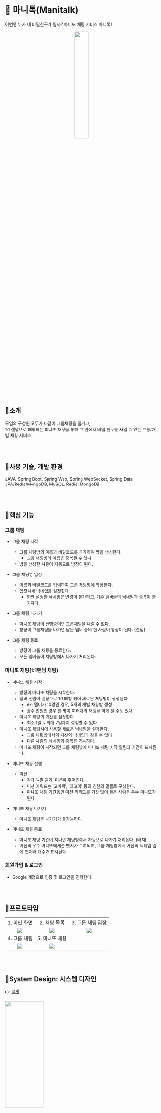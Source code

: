 # 💬 마니톡(Manitalk)
이번엔 누가 내 비밀친구가 될까? 마니또 채팅 서비스 마니톡!

<p align="center">
    <img src="https://github.com/f-lab-edu/manitalk/assets/31975535/ea7d496f-eecf-4ee0-9c9f-74a36397cd1e" width="30%" height="30%"/>   
</p>

<br>

## 📍소개

모임의 구성원 모두가 다같이 그룹채팅을 즐기고,   
1:1 랜덤으로 매칭되는 마니또 채팅을 통해 그 안에서 비밀 친구를 사귈 수 있는 그룹/개별 채팅 서비스

<br>
<br>

## 📍사용 기술, 개발 환경
JAVA,
Spring Boot, Spring Web, Spring WebSocket, Spring Data JPA/Redis/MongoDB,
MySQL, Redis, MongoDB

<br>
<br>

## 📍핵심 기능

### 그룹 채팅

- 그룹 채팅 시작
    - 그룹 채팅방의 이름과 비밀코드를 추가하여 방을 생성한다.
        - 그룹 채팅방의 이름은 중복될 수 없다.
    - 방을 생성한 사람이 자동으로 방장이 된다.


- 그룹 채팅방 입장
    - 이름과 비밀코드를 입력하여 그룹 채팅방에 입장한다.
    - 입장시에 닉네임을 설정한다.
        - 한번 설정한 닉네임은 변경이 불가하고, 기존 멤버들의 닉네임과 중복이 불가하다.

- 그룹 채팅 나가기
    - 마니또 채팅이 진행중이면 그룹채팅을 나갈 수 없다.
    - 방장이 그룹채팅을 나가면 남은 멤버 중의 한 사람이 방장이 된다. (랜덤)  

- 그룹 채팅 종료
    - 방장이 그룹 채팅을 종료한다.
    - 모든 멤버들이 채팅방에서 나가기 처리된다.

### 마니또 채팅(1:1랜덤 채팅)

- 마니또 채팅 시작
    - 방장이 마니또 채팅을 시작한다.
    - 멤버 전원이 랜덤으로 1:1 매칭 되어 새로운 채팅방이 생성된다.
        - ex) 멤버가 10명인 경우, 5개의 개별 채팅방 생성
        - 홀수 인원인 경우 한 명이 여러개의 채팅을 하게 될 수도 있다.
    - 마니또 채팅의 기간을 설정한다.
        - 최소 1일 ~ 최대 7일까지 설정할 수 있다.
    - 마니또 채팅시에 사용할 새로운 닉네임을 설정한다.
        - 그룹 채팅방에서의 자신의 닉네임과 같을 수 없다.
        - 다른 사람의 닉네임과 중복은 가능하다.
    - 마니또 채팅이 시작되면 그룹 채팅방에 마니또 채팅 시작 알림과 기간이 표시된다.

- 마니또 채팅 진행
    - 미션
        - 각각 ‘~말 듣기’ 미션이 주어진다.
        - 미션 키워드는 ‘고마워’, ‘최고야‘ 등의 칭찬의 말들로 구성한다.
        - 마니또 채팅 기간동안 미션 키워드를 가장 많이 들은 사람은 우수 마니또가 된다.

- 마니또 채팅 나가기
    - 마니또 채팅은 나가기가 불가능하다.

- 마니또 채팅 종료
    - 마니또 채팅 기간이 지나면 채팅방에서 자동으로 나가기 처리된다. (배치)
    - 미션의 우수 마니또에게는 뱃지가 수여되며, 그룹 채팅방에서 자신의 닉네임 옆에 뱃지와 개수가 표시된다.

### 회원가입 & 로그인

- Google 계정으로 인증 및 로그인을 진행한다.

<br>
<br>

## 📍프로토타입
<table>
    <tr>
        <td align="center">1. 메인 화면</td>
        <td align="center">2. 채팅 목록</td>
        <td align="center">3. 그룹 채팅 입장</td>
    </tr>
    <tr>
        <td align="center"><img src="https://github.com/user-attachments/assets/6bd81862-c995-46d8-ad39-783061d0e2f3"/></td>
        <td align="center"><img src="https://github.com/user-attachments/assets/42657f03-91cb-464a-8a1a-1b4e45cb03b1"/></td>
        <td align="center"><img src="https://github.com/user-attachments/assets/ffaa13a9-6ec8-4a1c-a723-ab55071a5a9f"/></td>
    </tr>
    <tr>
        <td align="center">4. 그룹 채팅</td>
        <td align="center">5. 마니또 채팅</td>
    </tr>
    <tr>
        <td align="center"><img src="https://github.com/user-attachments/assets/996af053-1c48-4101-840b-a27ce0df7441"/></td>
        <td align="center"><img src="https://github.com/user-attachments/assets/6e024705-a3dd-4f6d-aa06-07ae0d8658a9"/></td>
    </tr>
</table>

<br>
<br>

## 📍System Design: 시스템 디자인
👉 [설계](https://github.com/f-lab-edu/manitalk/wiki/System-Design:-%EC%84%A4%EA%B3%84) <br><br>
<img src="https://github.com/user-attachments/assets/beeca749-f53e-4cee-811d-39d74ba2871e" width="50%" height="30%"/>

👉 [Database: ERD](https://github.com/f-lab-edu/manitalk/wiki/System-Design:-Database-(ERD))<br><br>
<img src="https://github.com/user-attachments/assets/e0e20e8e-a7be-4180-9b3e-b9d264d1bd8c" width="50%" height="30%"/>

<br>

## 📍Sequence Diagram: 시퀀스 다이어그램
👉 [그룹 채팅](https://github.com/f-lab-edu/manitalk/wiki/Sequence-Diagram:-%EA%B7%B8%EB%A3%B9-%EC%B1%84%ED%8C%85)<br>
👉 [마니또 채팅](https://github.com/f-lab-edu/manitalk/wiki/Sequence-Diagram:-%EB%A7%88%EB%8B%88%EB%98%90-%EC%B1%84%ED%8C%85)<br>
👉 [메시지 수발신](https://github.com/f-lab-edu/manitalk/wiki/Sequence-Diagram:-%EB%A9%94%EC%8B%9C%EC%A7%80-%EC%88%98%EB%B0%9C%EC%8B%A0)<br><br>
<table>
    <tr>
        <td align="center"><img src="https://github.com/user-attachments/assets/443dab9d-9224-4986-913b-261e59309a3c"/></td>
        <td align="center"><img src="https://github.com/user-attachments/assets/8cb403d5-eed2-4359-9ed5-1588f23f4574"/></td>
        <td align="center"><img src="https://github.com/user-attachments/assets/d13b05b7-941b-4e7d-8028-460b9a2cf821"/></td>
    </tr>
</table>

<br>
<br>

## 📍프로젝트 중 고민했던 이슈 기록
- [API 서버에서 채팅 서버로 이벤트 전송을 위한 트랜잭션 이벤트 처리하기](https://velog.io/@may33/%ED%8A%B8%EB%9E%9C%EC%9E%AD%EC%85%98-%EC%9D%B4%EB%B2%A4%ED%8A%B8-%EC%B2%98%EB%A6%AC%ED%95%98%EA%B8%B0-to-redis)
- [비동기 작업을 위한 Thread Pool 설정하기](https://velog.io/@may33/Async%EC%9D%98-Thread-Pool-%EC%84%A4%EC%A0%95%ED%95%98%EA%B8%B0)

<br>
<br>
